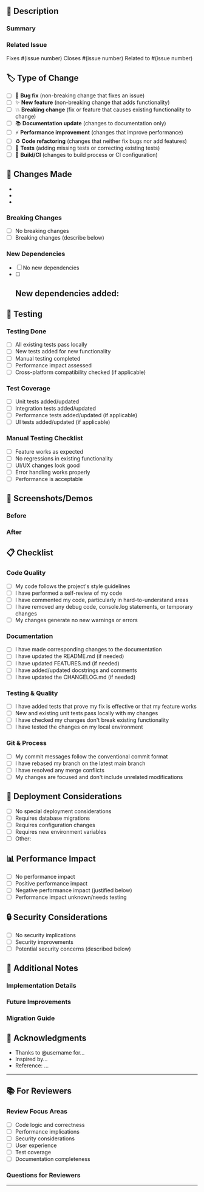 <!--
Thank you for contributing to TextConverter Pro!

Please fill out this template to help us review your pull request effectively.
-->

## 📝 Description
<!-- Provide a clear and concise description of what this PR does -->

### Summary
<!-- Brief summary of the changes -->

### Related Issue
<!-- Link to the issue this PR addresses (if applicable) -->
Fixes #(issue number)
Closes #(issue number)
Related to #(issue number)

## 🏷️ Type of Change
<!-- Check the type of change this PR represents -->
- [ ] 🐛 **Bug fix** (non-breaking change that fixes an issue)
- [ ] ✨ **New feature** (non-breaking change that adds functionality)
- [ ] 💥 **Breaking change** (fix or feature that causes existing functionality to change)
- [ ] 📚 **Documentation update** (changes to documentation only)
- [ ] ⚡ **Performance improvement** (changes that improve performance)
- [ ] ♻️ **Code refactoring** (changes that neither fix bugs nor add features)
- [ ] 🧪 **Tests** (adding missing tests or correcting existing tests)
- [ ] 🔧 **Build/CI** (changes to build process or CI configuration)

## 🔄 Changes Made
<!-- List the specific changes made in this PR -->
-
-
-

### Breaking Changes
<!-- If this is a breaking change, describe what breaks and how users should adapt -->
- [ ] No breaking changes
- [ ] Breaking changes (describe below)

<!-- If breaking changes, describe them here -->

### New Dependencies
<!-- List any new dependencies added -->
- [ ] No new dependencies
- [ ] New dependencies added:
  -

## 🧪 Testing
<!-- Describe how you tested your changes -->

### Testing Done
- [ ] All existing tests pass locally
- [ ] New tests added for new functionality
- [ ] Manual testing completed
- [ ] Performance impact assessed
- [ ] Cross-platform compatibility checked (if applicable)

### Test Coverage
<!-- Describe test coverage for new code -->
- [ ] Unit tests added/updated
- [ ] Integration tests added/updated
- [ ] Performance tests added/updated (if applicable)
- [ ] UI tests added/updated (if applicable)

### Manual Testing Checklist
<!-- Check off items you've manually tested -->
- [ ] Feature works as expected
- [ ] No regressions in existing functionality
- [ ] UI/UX changes look good
- [ ] Error handling works properly
- [ ] Performance is acceptable

## 📱 Screenshots/Demos
<!-- If applicable, add screenshots or GIFs to demonstrate the changes -->

### Before
<!-- Screenshots showing current behavior -->

### After
<!-- Screenshots showing new behavior -->

## 📋 Checklist
<!-- Review checklist - please check all items -->

### Code Quality
- [ ] My code follows the project's style guidelines
- [ ] I have performed a self-review of my code
- [ ] I have commented my code, particularly in hard-to-understand areas
- [ ] I have removed any debug code, console.log statements, or temporary changes
- [ ] My changes generate no new warnings or errors

### Documentation
- [ ] I have made corresponding changes to the documentation
- [ ] I have updated the README.md (if needed)
- [ ] I have updated FEATURES.md (if needed)
- [ ] I have added/updated docstrings and comments
- [ ] I have updated the CHANGELOG.md (if needed)

### Testing & Quality
- [ ] I have added tests that prove my fix is effective or that my feature works
- [ ] New and existing unit tests pass locally with my changes
- [ ] I have checked my changes don't break existing functionality
- [ ] I have tested the changes on my local environment

### Git & Process
- [ ] My commit messages follow the conventional commit format
- [ ] I have rebased my branch on the latest main branch
- [ ] I have resolved any merge conflicts
- [ ] My changes are focused and don't include unrelated modifications

## 🚀 Deployment Considerations
<!-- Any special considerations for deployment -->
- [ ] No special deployment considerations
- [ ] Requires database migrations
- [ ] Requires configuration changes
- [ ] Requires new environment variables
- [ ] Other: <!-- describe -->

## 📊 Performance Impact
<!-- Describe any performance implications -->
- [ ] No performance impact
- [ ] Positive performance impact
- [ ] Negative performance impact (justified below)
- [ ] Performance impact unknown/needs testing

<!-- If there's a performance impact, describe it -->

## 🔒 Security Considerations
<!-- Any security implications of this change -->
- [ ] No security implications
- [ ] Security improvements
- [ ] Potential security concerns (described below)

<!-- Describe security considerations if any -->

## 📖 Additional Notes
<!-- Any additional information that reviewers should know -->

### Implementation Details
<!-- Describe any complex implementation details -->

### Future Improvements
<!-- Mention any follow-up work or future improvements -->

### Migration Guide
<!-- If this is a breaking change, provide migration guidance -->

## 🙏 Acknowledgments
<!-- Credit any collaborators or resources that helped -->
- Thanks to @username for...
- Inspired by...
- Reference: ...

---

## 📚 For Reviewers

### Review Focus Areas
<!-- What should reviewers pay special attention to? -->
- [ ] Code logic and correctness
- [ ] Performance implications
- [ ] Security considerations
- [ ] User experience
- [ ] Test coverage
- [ ] Documentation completeness

### Questions for Reviewers
<!-- Any specific questions you have for reviewers -->

---

<!--
Review Guidelines for Maintainers:

1. **Functionality**: Does it work as described?
2. **Code Quality**: Is it well-written and maintainable?
3. **Testing**: Is it adequately tested?
4. **Documentation**: Is it properly documented?
5. **Performance**: Does it impact app performance?
6. **Security**: Are there any security concerns?
7. **Breaking Changes**: Are breaking changes justified and documented?
8. **Design**: Does it follow project patterns and conventions?

Thank you for contributing to TextConverter Pro! 🚀
-->